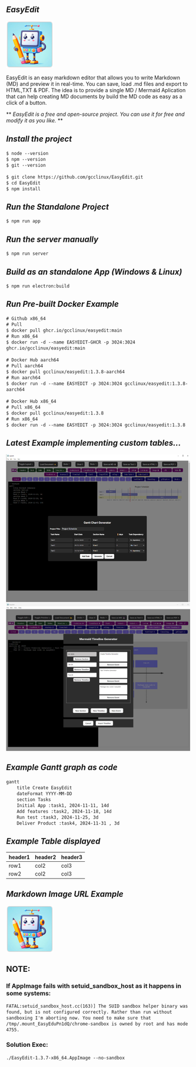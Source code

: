## *EasyEdit*

![EasyEdit](https://raw.githubusercontent.com/gcclinux/EasyEdit/refs/heads/main/public/easyedit128.png)

EasyEdit is an easy markdown editor that allows you to write Markdown (MD) and preview it in real-time. You can save, load .md files and export to HTML,TXT & PDF. The idea is to provide a single MD / Mermaid Aplication that can help creating MD documents by build the MD code as easy as a click of a button.

** *EasyEdit is a free and open-source project. You can use it for free and modify it as you like.* **

## *Install the project*
```
$ node --version
$ npm --version
$ git --version

$ git clone https://github.com/gcclinux/EasyEdit.git
$ cd EasyEdit
$ npm install
```

## *Run the Standalone Project*
```
$ npm run app
```

## *Run the server manually*
```
$ npm run server
```

## *Build as an standalone App (Windows & Linux)*
```
$ npm run electron:build
```

## *Run Pre-built Docker Example*
```
# Github x86_64
# Pull
$ docker pull ghcr.io/gcclinux/easyedit:main
# Run x86_64
$ docker run -d --name EASYEDIT-GHCR -p 3024:3024 ghcr.io/gcclinux/easyedit:main

# Docker Hub aarch64
# Pull aarch64
$ docker pull gcclinux/easyedit:1.3.8-aarch64
# Run aarch64
$ docker run -d --name EASYEDIT -p 3024:3024 gcclinux/easyedit:1.3.8-aarch64

# Docker Hub x86_64
# Pull x86_64
$ docker pull gcclinux/easyedit:1.3.8
# Run x86_64
$ docker run -d --name EASYEDIT -p 3024:3024 gcclinux/easyedit:1.3.8
```

## *Latest Example implementing custom tables...*

<a><img src="screenshots/sample006.png" alt="Example" width="500" height="400"> <img src="screenshots/sample012.png" alt="Example" width="500" height="400"></a>

## *Example Gantt graph as code*
```mermaid
gantt
    title Create EasyEdit
    dateFormat YYYY-MM-DD
    section Tasks
    Initial App :task1, 2024-11-11, 14d
    Add features :task2, 2024-11-18, 14d
    Run test :task3, 2024-11-25, 3d
    Deliver Product :task4, 2024-11-31 , 3d
```

## *Example Table displayed*

| header1 | header2 | header3 |
| :--- | :--- | :--- |
| row1 | col2 | col3 |
| row2 | col2 | col3 |

## *Markdown Image URL Example*

[![GitHub Project](https://raw.githubusercontent.com/gcclinux/EasyEdit/refs/heads/main/public/easyedit128.png "EasyEdit Icon")](https://github.com/gcclinux/EasyEdit)

## NOTE:
### If AppImage fails with setuid_sandbox_host as it happens in some systems:
```
FATAL:setuid_sandbox_host.cc(163)] The SUID sandbox helper binary was found, but is not configured correctly. Rather than run without sandboxing I'm aborting now. You need to make sure that /tmp/.mount_EasyEduPn1dQ/chrome-sandbox is owned by root and has mode 4755.
```
### Solution Exec:
```
./EasyEdit-1.3.7-x86_64.AppImage --no-sandbox
```
